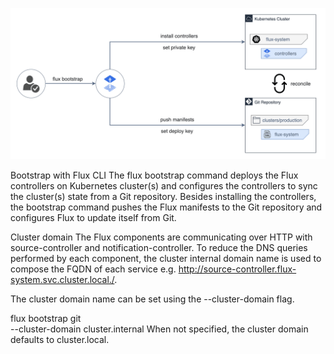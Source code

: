 


![My Diagram](flux-bootstrap-diagram.png)


Bootstrap with Flux CLI
The flux bootstrap command deploys the Flux controllers on Kubernetes cluster(s) and configures the controllers to sync the cluster(s) state from a Git repository. Besides installing the controllers, the bootstrap command pushes the Flux manifests to the Git repository and configures Flux to update itself from Git.

Cluster domain
The Flux components are communicating over HTTP with source-controller and notification-controller. To reduce the DNS queries performed by each component, the cluster internal domain name is used to compose the FQDN of each service e.g. http://source-controller.flux-system.svc.cluster.local./.

The cluster domain name can be set using the --cluster-domain flag.

flux bootstrap git \
  --cluster-domain cluster.internal
When not specified, the cluster domain defaults to cluster.local.

